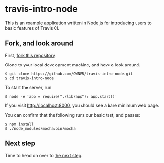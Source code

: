 # travis-intro-node

This is an example application written in Node.js for
introducing users to basic features of Travis CI.

## Fork, and look around

First, [fork this repository](https://github.com/travis-ci/travis-intro-node/fork).

Clone to your local development machine, and have a look around.

```sh-session
$ git clone https://github.com/OWNER/travis-intro-node.git
$ cd travis-intro-node
```

To start the server, run

```sh-session
$ node -e 'app = require("./lib/app"); app.start()'
```

If you visit [http://localhost:8000](http://localhost:8000), you should see
a bare minimum web page.

You can confirm that the following runs our basic test, and passes:

```sh-session
$ npm install
$ ./node_modules/mocha/bin/mocha
```

## Next step

Time to head on over to [the next step](../../tree/02.signup).
